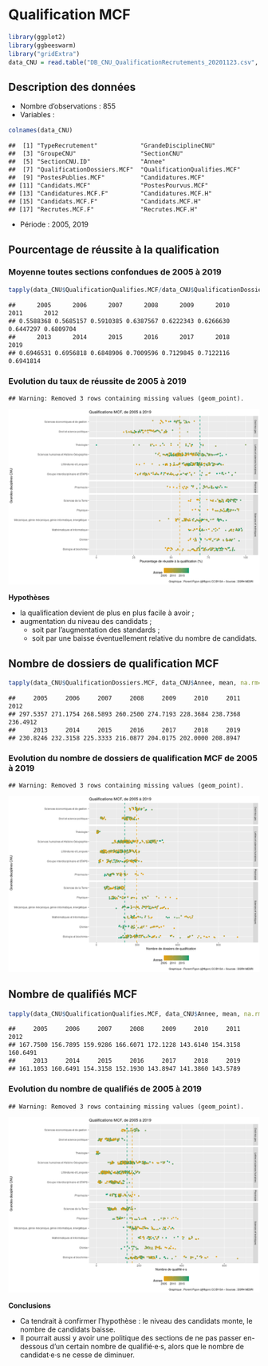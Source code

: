 Qualification MCF
================

``` r
library(ggplot2)
library(ggbeeswarm)
library("gridExtra")
data_CNU = read.table("DB_CNU_QualificationRecrutements_20201123.csv", h=T, sep=";")
```

## Description des données

  - Nombre d’observations : 855
  - Variables :

<!-- end list -->

``` r
colnames(data_CNU)
```

    ##  [1] "TypeRecrutement"            "GrandeDisciplineCNU"       
    ##  [3] "GroupeCNU"                  "SectionCNU"                
    ##  [5] "SectionCNU.ID"              "Annee"                     
    ##  [7] "QualificationDossiers.MCF"  "QualificationQualifies.MCF"
    ##  [9] "PostesPublies.MCF"          "Candidatures.MCF"          
    ## [11] "Candidats.MCF"              "PostesPourvus.MCF"         
    ## [13] "Candidatures.MCF.F"         "Candidatures.MCF.H"        
    ## [15] "Candidats.MCF.F"            "Candidats.MCF.H"           
    ## [17] "Recrutes.MCF.F"             "Recrutes.MCF.H"

  - Période : 2005, 2019

## Pourcentage de réussite à la qualification

### Moyenne toutes sections confondues de 2005 à 2019

``` r
tapply(data_CNU$QualificationQualifies.MCF/data_CNU$QualificationDossiers.MCF, data_CNU$Annee, mean, na.rm=T)
```

    ##      2005      2006      2007      2008      2009      2010      2011      2012 
    ## 0.5588368 0.5685157 0.5910385 0.6387567 0.6222343 0.6266630 0.6447297 0.6809704 
    ##      2013      2014      2015      2016      2017      2018      2019 
    ## 0.6946531 0.6956818 0.6848906 0.7009596 0.7129845 0.7122116 0.6941814

### Evolution du taux de réussite de 2005 à 2019

    ## Warning: Removed 3 rows containing missing values (geom_point).

![](QualificationMCF_files/figure-gfm/ReussiteQualificationMCF-1.png)<!-- -->

**Hypothèses**

  - la qualification devient de plus en plus facile à avoir ;
  - augmentation du niveau des candidats ;
      - soit par l’augmentation des standards ;
      - soit par une baisse éventuellement relative du nombre de
        candidats.

## Nombre de dossiers de qualification MCF

``` r
tapply(data_CNU$QualificationDossiers.MCF, data_CNU$Annee, mean, na.rm=T)
```

    ##     2005     2006     2007     2008     2009     2010     2011     2012 
    ## 297.5357 271.1754 268.5893 260.2500 274.7193 228.3684 238.7368 236.4912 
    ##     2013     2014     2015     2016     2017     2018     2019 
    ## 230.8246 232.3158 225.3333 216.0877 204.0175 202.0000 208.8947

### Evolution du nombre de dossiers de qualification MCF de 2005 à 2019

    ## Warning: Removed 3 rows containing missing values (geom_point).

![](QualificationMCF_files/figure-gfm/DossiersQualificationMCF-1.png)<!-- -->

## Nombre de qualifiés MCF

``` r
tapply(data_CNU$QualificationQualifies.MCF, data_CNU$Annee, mean, na.rm=T)
```

    ##     2005     2006     2007     2008     2009     2010     2011     2012 
    ## 167.7500 156.7895 159.9286 166.6071 172.1228 143.6140 154.3158 160.6491 
    ##     2013     2014     2015     2016     2017     2018     2019 
    ## 161.1053 160.6491 154.3158 152.1930 143.8947 141.3860 143.5789

### Evolution du nombre de qualifiés de 2005 à 2019

    ## Warning: Removed 3 rows containing missing values (geom_point).

![](QualificationMCF_files/figure-gfm/QualifiesMCF-1.png)<!-- -->

**Conclusions**

  - Ca tendrait à confirmer l’hypothèse : le niveau des candidats monte,
    le nombre de candidats baisse.
  - Il pourrait aussi y avoir une politique des sections de ne pas
    passer en-dessous d’un certain nombre de qualifié·e·s, alors que le
    nombre de candidat·e·s ne cesse de diminuer.
